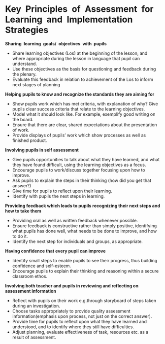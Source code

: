 # Key Principles of Assessment for Learning and Implementation Strategies

**Sharing learning goals/ objectives with pupils**

- Share learning objectives (Los) at the beginning of the lesson, and where appropriate during the lesson in language that pupil can understand.
- Use these objectives as the basis for questioning and feedback during the plenary.
- Evaluate this feedback in relation to achievement of the Los to inform next stages of planning

**Helping pupils to know and recognize the standards they are aiming for**

- Show pupils work which has met criteria, with explanation of why? Give pupils clear success criteria that relate to the learning objectives.
- Model what it should look like. For example, exemplify good writing on the board.
- Ensure that there are clear, shared expectations about the presentation of work.
- Provide displays of pupils’ work which show processes as well as finished product.

**Involving pupils in self assessment**

- Give pupils opportunities to talk about what they have learned, and what they have found difficult, using the learning objectives as a focus.
- Encourage pupils to work/discuss together focusing upon how to improve.
- Ask pupils to explain the steps in their thinking (how did you get that answer?)
- Give time for pupils to reflect upon their learning.
- Identify with pupils the next steps in learning.

**Providing feedback which leads to pupils recognizing their next steps and how to take them**

- Providing oral as well as written feedback whenever possible.
- Ensure feedback is constructive rather than simply positive, identifying what pupils has done well, what needs to be done to improve, and how to do it.
- Identify the next step for individuals and groups, as appropriate.

**Having confidence that every pupil can improve**

- Identify small steps to enable pupils to see their progress, thus building confidence and self-esteem.
- Encourage pupils to explain their thinking and reasoning within a secure classroom ethos.

**Involving both teacher and pupils in reviewing and reflecting on assessment information**

- Reflect with pupils on their work e.g.through storyboard of steps taken during an investigation.
- Choose tasks appropriately to provide quality assessment information(emphasis upon process, not just on the correct answer).
- Provide time for pupils to reflect upon what they have learned and understood, and to identify where they still have difficulties.
- Adjust planning, evaluate effectiveness of task, resources etc. as a result of assessment.